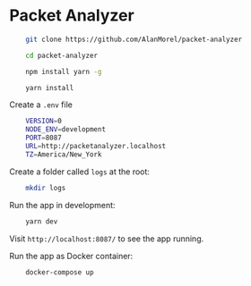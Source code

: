 # Packet Analyzer

```sh
    git clone https://github.com/AlanMorel/packet-analyzer
```

```sh
    cd packet-analyzer
```

```sh
    npm install yarn -g
```

```sh
    yarn install
```

Create a `.env` file

```sh
    VERSION=0
    NODE_ENV=development
    PORT=8087
    URL=http://packetanalyzer.localhost
    TZ=America/New_York
```

Create a folder called `logs` at the root:

```sh
    mkdir logs
```

Run the app in development:

```sh
    yarn dev
```

Visit `http://localhost:8087/` to see the app running.

Run the app as Docker container:

```sh
    docker-compose up
```
